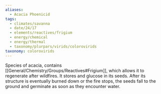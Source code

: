 ```yaml
---
aliases:
  - Acacia Phoenicid
tags:
  - climates/savanna
  - date/24/17
  - elements/reactives/frigium
  - energy/chemical
  - energy/thermal
  - taxonomy/plurpars/virids/colorovirids
taxonomy: colorovirids
---
```

Species of acacia, contains [[General/Chemistry/Groups/Reactives#Frigium]], which allows it to regenerate after wildfires. It stores and glucose in its seeds. After its structure is eventually burned down or the fire stops, the seeds fall to the ground and germinate as soon as they encounter water.